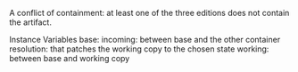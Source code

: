 A conflict of containment: at least one of the three editions does not contain the artifact.

Instance Variables
	base:		<SquotArtifact>
	incoming:		<SquotArtifactDiff> between base and the other container
	resolution:		<SquotArtifactDiff> that patches the working copy to the chosen state
	working:		<SquotArtifactDiff> between base and working copy